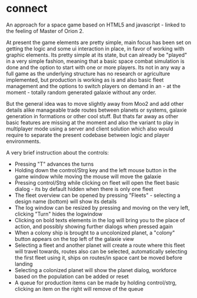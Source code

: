 connect
=======

An approach for a space game based on HTML5 and javascript - linked to the feeling of Master of Orion 2.

At present the game elements are pretty simple, main focus has been set on getting the logic and some ui interaction in place, in favor of working with graphic elements. Its pretty simple at its state, but can already be "played" in a very simple fashion, meaning that a basic space combat simulation is done and the option to start with one or more players. Its not in any way a full game as the underlying structure has no research or agriculture implemented, but production is working as is and also basic fleet management and the options to switch players on demand in an - at the moment - totally random generated galaxie without any order.

But the general idea was to move slightly away from Moo2 and add other details alike manageable trade routes between planets or systems, galaxie generation in formations or other cool stuff. But thats far away as other basic features are missing at the moment and also the variant to play in multiplayer mode using a server and client solution which also would require to separate the present codebase between logic and player environments.

A very brief instruction about the controls:
- Pressing "T" advances the turns
- Holding down the control/Strg key and the left mouse button in the game window while moving the mouse will move the galaxie
- Pressing control/Strg while clicking on fleet will open the fleet basic dialog - its by default hidden when there is only one fleet
- The fleet overview can be opened by pressing "Fleets" - selecting a design name (bottom) will show its details
- The log window can be resized by pressing and moving on the very left, clicking "Turn" hides the logwindow
- Clicking on bold texts elements in the log will bring you to the place of action, and possibly showing further dialogs when pressed again
- When a colony ship is brought to a uncolonized planet, a "colony" button appears on the top left of the galaxie view
- Selecting a fleet and another planet will create a route where this fleet will travel towards, routes also can be selected, automatically selecting the first fleet using it, ships on routes/in space cant be moved before landing
- Selecting a colonized planet will show the planet dialog, workforce based on the population can be added or reset
- A queue for production items can be made by holding control/strg, clicking an item on the right will remove of the queue
